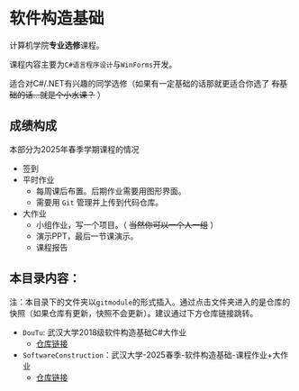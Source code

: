 # 软件构造基础

计算机学院**专业选修**课程。

课程内容主要为`C#语言程序设计`与`WinForms`开发。

适合对C#/.NET有兴趣的同学选修（如果有一定基础的话那就更适合你选了 ~~有基础的话...就是个小水课？~~ ）

## 成绩构成

本部分为2025年春季学期课程的情况

- 签到
- 平时作业
  - 每周课后布置。后期作业需要用图形界面。
  - 需要用 `Git` 管理并上传到代码仓库。
- 大作业
  - 小组作业，写一个项目。（ ~~当然你可以一个人一组~~ ）
  - 演示PPT，最后一节课演示。
  - 课程报告

## 本目录内容：

注：本目录下的文件夹以`gitmodule`的形式插入。通过点击文件夹进入的是仓库的快照（如果仓库有更新，快照不会更新）。建议通过下方仓库链接跳转。

- `DouTu`: 武汉大学2018级软件构造基础C#大作业
  - [仓库链接](https://github.com/Miles629/DouTu)
- `SoftwareConstruction`：武汉大学-2025春季-软件构造基础-课程作业+大作业
  - [仓库链接](https://github.com/shenxianovo/SoftwareConstruction)